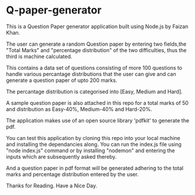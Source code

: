 # Q-paper-generator

This is a Question Paper generator application built using Node.js by Faizan Khan.


The user can generate a random Question paper by entering two fields,the "Total Marks" and "percentage distribution" of the two difficulties, thus the 
third is machine calculated.


This contains a data set of questions consisting of more 100 questions to handle various percantage distributions that the user can give 
and can generate a question paper of upto 200 marks.

The percantage distribution is categorised into [Easy, Medium and Hard].

A sample question paper is also attached in this repo for a total marks of 50 and distribution as Easy-40%, Medium-40% and Hard-20%.

The application makes use of an open source library 'pdfkit' to generate the pdf. 

You can test this application by cloning this repo into your local machine and installing the dependancies along. 
You can run the index.js file using "node index.js" command or by installing "nodemon" and entering the inputs which are subsequently asked thereby.

And a question paper in pdf format will be generated adhering to the total marks and percentage distribution entered by the user.

Thanks for Reading. Have a Nice Day.

